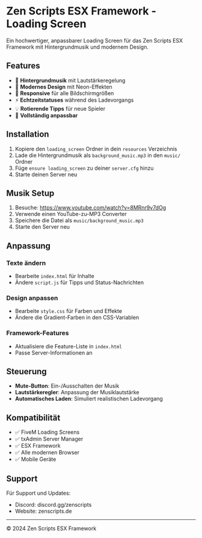 # Zen Scripts ESX Framework - Loading Screen

Ein hochwertiger, anpassbarer Loading Screen für das Zen Scripts ESX Framework mit Hintergrundmusik und modernem Design.

## Features

- 🎵 **Hintergrundmusik** mit Lautstärkeregelung
- 🎨 **Modernes Design** mit Neon-Effekten
- 📱 **Responsive** für alle Bildschirmgrößen
- ⚡ **Echtzeitstatuses** während des Ladevorgangs
- 💡 **Rotierende Tipps** für neue Spieler
- 🔧 **Vollständig anpassbar**

## Installation

1. Kopiere den `loading_screen` Ordner in dein `resources` Verzeichnis
2. Lade die Hintergrundmusik als `background_music.mp3` in den `music/` Ordner
3. Füge `ensure loading_screen` zu deiner `server.cfg` hinzu
4. Starte deinen Server neu

## Musik Setup

1. Besuche: https://www.youtube.com/watch?v=8MRnr9v7dOg
2. Verwende einen YouTube-zu-MP3 Converter
3. Speichere die Datei als `music/background_music.mp3`
4. Starte den Server neu

## Anpassung

### Texte ändern
- Bearbeite `index.html` für Inhalte
- Ändere `script.js` für Tipps und Status-Nachrichten

### Design anpassen
- Bearbeite `style.css` für Farben und Effekte
- Ändere die Gradient-Farben in den CSS-Variablen

### Framework-Features
- Aktualisiere die Feature-Liste in `index.html`
- Passe Server-Informationen an

## Steuerung

- **Mute-Button**: Ein-/Ausschalten der Musik
- **Lautstärkeregler**: Anpassung der Musiklautstärke
- **Automatisches Laden**: Simuliert realistischen Ladevorgang

## Kompatibilität

- ✅ FiveM Loading Screens
- ✅ txAdmin Server Manager
- ✅ ESX Framework
- ✅ Alle modernen Browser
- ✅ Mobile Geräte

## Support

Für Support und Updates:
- Discord: discord.gg/zenscripts
- Website: zenscripts.de

---

© 2024 Zen Scripts ESX Framework
